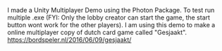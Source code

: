 I made a Unity Multiplayer Demo using the Photon Package. To test run multiple .exe (FYI: Only the lobby creator can start the game, the start button wont work for the other players). I am using this demo to make a online multiplayer copy of dutch card game called "Gesjaakt".
https://bordspeler.nl/2016/06/09/gesjaakt/ 
